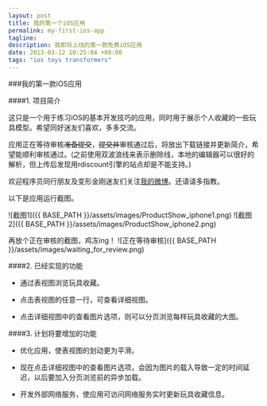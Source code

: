 ```yaml
---
layout: post
title: 我的第一个iOS应用
permalink: my-first-ios-app
tagline: 
description: 我即将上线的第一款免费iOS应用
date: 2013-03-12 10:25:04 +08:00
tags: "ios toys transformers"
---
```

###我的第一款iOS应用

####1. 项目简介

这只是一个用于练习iOS的基本开发技巧的应用，同时用于展示个人收藏的一些玩具模型。希望同好迷友们喜欢，多多交流。

应用正在等待审核<s>准备提交</s>，<s>提交并</s>审核通过后，将放出下载链接并更新简介，希望能顺利审核通过。(之前使用双波浪线来表示删除线，本地的编辑器可以很好的解析，但上传后发现用rdiscount引擎的站点却是不能支持。)

欢迎程序员同行朋友及变形金刚迷友们关注[我的微博](http://www.weibo.com/fatbigbright)。还请请多指教。

以下是应用运行截图。

![截图1]({{ BASE_PATH }}/assets/images/ProductShow_iphone1.png)
![截图2]({{ BASE_PATH }}/assets/images/ProductShow_iphone2.png)

再放个正在审核的截图，鸡冻ing！
![正在等待审核]({{ BASE_PATH }}/assets/images/waiting_for_review.png)

####2. 已经实现的功能

* 通过表视图浏览玩具收藏。

* 点击表视图的任意一行，可查看详细视图。

* 点击详细视图中的查看图片选项，则可以分页浏览每样玩具收藏的大图。

####3. 计划将要增加的功能

* 优化应用，使表视图的划动更为平滑。

* 现在点击详细视图中的查看图片选项，会因为图片的载入导致一定的时间延迟，以后要加入分页浏览前的异步加载。

* 开发外部网络服务，使应用可访问网络服务实时更新玩具收藏信息。

